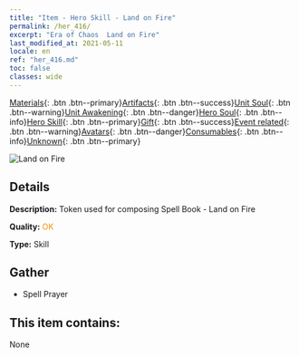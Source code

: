 ```yaml
---
title: "Item - Hero Skill - Land on Fire"
permalink: /her_416/
excerpt: "Era of Chaos  Land on Fire"
last_modified_at: 2021-05-11
locale: en
ref: "her_416.md"
toc: false
classes: wide
---
```

 [Materials](/Items/){: .btn .btn--primary}[Artifacts](/Items/Artifacts/){: .btn .btn--success}[Unit Soul](/Items/UnitSoul/){: .btn .btn--warning}[Unit Awakening](/Items/UnitAwakening/){: .btn .btn--danger}[Hero Soul](/Items/HeroSoul/){: .btn .btn--info}[Hero Skill](/Items/HeroSkill/){: .btn .btn--primary}[Gift](/Items/Gift/){: .btn .btn--success}[Event related](/Items/Events/){: .btn .btn--warning}[Avatars](/Items/Avatars/){: .btn .btn--danger}[Consumables](/Items/Consumables/){: .btn .btn--info}[Unknown](/Items/Unknown/){: .btn .btn--primary}

 ![Land on Fire](/images/t/ps_liehuoliaoyuan.png)

## Details
 **Description:** Token used for composing Spell Book - Land on Fire

 **Quality:** <span style="color: #FF8C00">OK</span>

 **Type:** Skill

## Gather

*    Spell Prayer 

## This item contains:

  None

